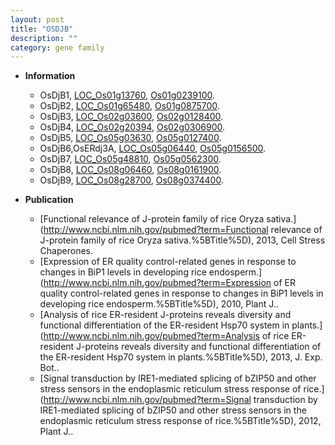 ```yaml
---
layout: post
title: "OSDJB"
description: ""
category: gene family
---
```


* **Information**  
    + OsDjB1, [LOC_Os01g13760](http://rice.uga.edu/cgi-bin/ORF_infopage.cgi?orf=LOC_Os01g13760), [Os01g0239100](http://rapdb.dna.affrc.go.jp/viewer/gbrowse_details/irgsp1?name=Os01g0239100).
    + OsDjB2, [LOC_Os01g65480](http://rice.uga.edu/cgi-bin/ORF_infopage.cgi?orf=LOC_Os01g65480), [Os01g0875700](http://rapdb.dna.affrc.go.jp/viewer/gbrowse_details/irgsp1?name=Os01g0875700).
    + OsDjB3, [LOC_Os02g03600](http://rice.uga.edu/cgi-bin/ORF_infopage.cgi?orf=LOC_Os02g03600), [Os02g0128400](http://rapdb.dna.affrc.go.jp/viewer/gbrowse_details/irgsp1?name=Os02g0128400).
    + OsDjB4, [LOC_Os02g20394](http://rice.uga.edu/cgi-bin/ORF_infopage.cgi?orf=LOC_Os02g20394), [Os02g0306900](http://rapdb.dna.affrc.go.jp/viewer/gbrowse_details/irgsp1?name=Os02g0306900).
    + OsDjB5, [LOC_Os05g03630](http://rice.uga.edu/cgi-bin/ORF_infopage.cgi?orf=LOC_Os05g03630), [Os05g0127400](http://rapdb.dna.affrc.go.jp/viewer/gbrowse_details/irgsp1?name=Os05g0127400).
    + OsDjB6,OsERdj3A, [LOC_Os05g06440](http://rice.uga.edu/cgi-bin/ORF_infopage.cgi?orf=LOC_Os05g06440), [Os05g0156500](http://rapdb.dna.affrc.go.jp/viewer/gbrowse_details/irgsp1?name=Os05g0156500).
    + OsDjB7, [LOC_Os05g48810](http://rice.uga.edu/cgi-bin/ORF_infopage.cgi?orf=LOC_Os05g48810), [Os05g0562300](http://rapdb.dna.affrc.go.jp/viewer/gbrowse_details/irgsp1?name=Os05g0562300).
    + OsDjB8, [LOC_Os08g06460](http://rice.uga.edu/cgi-bin/ORF_infopage.cgi?orf=LOC_Os08g06460), [Os08g0161900](http://rapdb.dna.affrc.go.jp/viewer/gbrowse_details/irgsp1?name=Os08g0161900).
    + OsDjB9, [LOC_Os08g28700](http://rice.uga.edu/cgi-bin/ORF_infopage.cgi?orf=LOC_Os08g28700), [Os08g0374400](http://rapdb.dna.affrc.go.jp/viewer/gbrowse_details/irgsp1?name=Os08g0374400).

* **Publication**  
    + [Functional relevance of J-protein family of rice Oryza sativa.](http://www.ncbi.nlm.nih.gov/pubmed?term=Functional relevance of J-protein family of rice Oryza sativa.%5BTitle%5D), 2013, Cell Stress Chaperones.
    + [Expression of ER quality control-related genes in response to changes in BiP1 levels in developing rice endosperm.](http://www.ncbi.nlm.nih.gov/pubmed?term=Expression of ER quality control-related genes in response to changes in BiP1 levels in developing rice endosperm.%5BTitle%5D), 2010, Plant J..
    + [Analysis of rice ER-resident J-proteins reveals diversity and functional differentiation of the ER-resident Hsp70 system in plants.](http://www.ncbi.nlm.nih.gov/pubmed?term=Analysis of rice ER-resident J-proteins reveals diversity and functional differentiation of the ER-resident Hsp70 system in plants.%5BTitle%5D), 2013, J. Exp. Bot..
    + [Signal transduction by IRE1-mediated splicing of bZIP50 and other stress sensors in the endoplasmic reticulum stress response of rice.](http://www.ncbi.nlm.nih.gov/pubmed?term=Signal transduction by IRE1-mediated splicing of bZIP50 and other stress sensors in the endoplasmic reticulum stress response of rice.%5BTitle%5D), 2012, Plant J..


